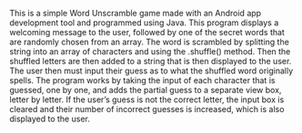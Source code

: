 This is a simple Word Unscramble game made with an Android app development tool and programmed using Java. This program displays a welcoming message to the user, followed by one of the secret words that are randomly chosen from an array. The word is scrambled by splitting the string into an array of characters and using the .shuffle() method. Then the shuffled letters are then added to a string that is then displayed to the user. The user then must input their guess as to what the shuffled word originally spells. The program works by taking the input of each character that is guessed, one by one, and adds the partial guess to a separate view box, letter by letter. If the user’s guess is not the correct letter, the input box is cleared and their number of incorrect guesses is increased, which is also displayed to the user. 
